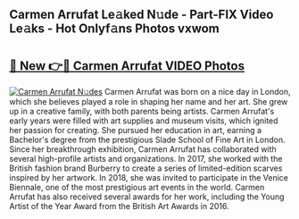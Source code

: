 ## Carmen Arrufat Le𝚊ked N𝚞de - Part-FIX Video Le𝚊ks - Hot Onlyf𝚊ns Photos vxwom

# <h2><a href="http://ab42738.deff.icu/?id=Carmen+Arrufat">🔗 New 👉🔴 Carmen Arrufat VIDEO Photos</a></h2>

[![Carmen Arrufat N𝚞des](https://i.imgur.com/rIISA9y.gif)](http://ab42738.deff.icu/?id=Carmen+Arrufat)
Carmen Arrufat was born on a nice day in London, which she believes played a role in shaping her name and her art. She grew up in a creative family, with both parents being artists. Carmen Arrufat's early years were filled with art supplies and museum visits, which ignited her passion for creating. She pursued her education in art, earning a Bachelor's degree from the prestigious Slade School of Fine Art in London. Since her breakthrough exhibition, Carmen Arrufat has collaborated with several high-profile artists and organizations. In 2017, she worked with the British fashion brand Burberry to create a series of limited-edition scarves inspired by her artwork. In 2018, she was invited to participate in the Venice Biennale, one of the most prestigious art events in the world. Carmen Arrufat has also received several awards for her work, including the Young Artist of the Year Award from the British Art Awards in 2016.
